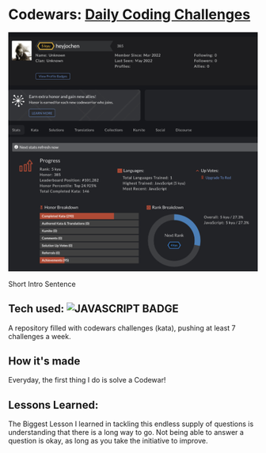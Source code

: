 # Codewars: <a href="https://github.com/heyjochen/CodeWars" target="_blank">Daily Coding Challenges</a>
<a href="" target="_blank"><img src="readme.png" /></a>

Short Intro Sentence

## Tech used: ![JAVASCRIPT BADGE](https://img.shields.io/static/v1?label=|&message=JAVASCRIPT&color=3c7f5d&style=flat-square&logo=javascript)

A repository filled with codewars challenges (kata), pushing at least 7 challenges a week.

## How it's made
Everyday, the first thing I do is solve a Codewar!

## Lessons Learned:
The Biggest Lesson I learned in tackling this endless supply of questions is understanding that there is a long way to go. Not being able to answer a question is okay, as long as you take the initiative to improve.
